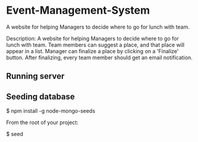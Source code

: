 # Event-Management-System
A website for helping Managers to decide where to go for lunch with team.

Description:
A website for helping Managers to decide where to go for lunch with team. Team members
can suggest a place, and that place will appear in a list. Manager can finalize a place by
clicking on a 'Finalize' button. After finalizing, every team member should get an email
notification.

Running server
---------------

Seeding database
---------------
$ npm install -g node-mongo-seeds

From the root of your project:

 $ seed
